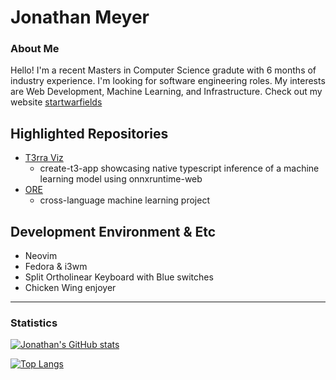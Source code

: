 <!-- The (first) h1 will be used as the <title> of the HTML page -->
# Jonathan Meyer 

### About Me
Hello! I'm a recent Masters in Computer Science gradute with 6 months of industry experience. I'm looking for software engineering roles. My interests are Web Development, Machine Learning, and Infrastructure. Check out my website [startwarfields](https://startwarfields.com/)

## Highlighted Repositories
* [T3rra Viz](https://github.com/startwarfields/t3rra-viz)
  * create-t3-app showcasing native typescript inference of a machine learning model using onnxruntime-web
* [ORE](https://github.com/startwarfields/ORE)
  * cross-language machine learning project  


## Development Environment & Etc
 * Neovim
 * Fedora & i3wm
 * Split Ortholinear Keyboard with Blue switches 
 * Chicken Wing enjoyer

---
### Statistics

[![Jonathan's GitHub stats](https://github-readme-stats.vercel.app/api?username=startwarfields&theme=gruvbox)](https://github.com/anuraghazra/github-readme-stats)

[![Top Langs](https://github-readme-stats.vercel.app/api/top-langs/?username=startwarfields&theme=gruvbox&layout=compact&hide=css,scss,HTTP,Pug)](https://github.com/anuraghazra/github-readme-stats)
